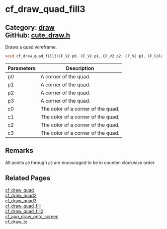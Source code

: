 [](../header.md ':include')

# cf_draw_quad_fill3

Category: [draw](https://github.com/RandyGaul/cute_framework/blob/master/docs/api_reference?id=draw)  
GitHub: [cute_draw.h](https://github.com/RandyGaul/cute_framework/blob/master/include/cute_draw.h)  
---

Draws a quad wireframe.

```cpp
void cf_draw_quad_fill3(CF_V2 p0, CF_V2 p1, CF_V2 p2, CF_V2 p3, CF_Color c0, CF_Color c1, CF_Color c2, CF_Color c3);
```

Parameters | Description
--- | ---
p0 | A corner of the quad.
p1 | A corner of the quad.
p2 | A corner of the quad.
p3 | A corner of the quad.
c0 | The color of a corner of the quad.
c1 | The color of a corner of the quad.
c2 | The color of a corner of the quad.
c3 | The color of a corner of the quad.

## Remarks

All points `p0` through `p3` are encouraged to be in counter-clockwise order.

## Related Pages

[cf_draw_quad](https://github.com/RandyGaul/cute_framework/blob/master/docs/draw/cf_draw_quad.md)  
[cf_draw_quad2](https://github.com/RandyGaul/cute_framework/blob/master/docs/draw/cf_draw_quad2.md)  
[cf_draw_quad3](https://github.com/RandyGaul/cute_framework/blob/master/docs/draw/cf_draw_quad3.md)  
[cf_draw_quad_fill](https://github.com/RandyGaul/cute_framework/blob/master/docs/draw/cf_draw_quad_fill.md)  
[cf_draw_quad_fill2](https://github.com/RandyGaul/cute_framework/blob/master/docs/draw/cf_draw_quad_fill2.md)  
[cf_app_draw_onto_screen](https://github.com/RandyGaul/cute_framework/blob/master/docs/app/cf_app_draw_onto_screen.md)  
cf_draw_to  
